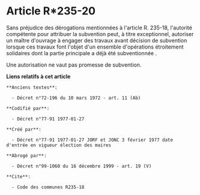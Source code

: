 # Article R*235-20

Sans préjudice des dérogations mentionnées à l'article R. 235-18, l'autorité compétente pour attribuer la subvention peut, à
titre exceptionnel, autoriser un maître d'ouvrage à engager des travaux avant décision de subvention lorsque ces travaux font
l'objet d'un ensemble d'opérations étroitement solidaires dont la partie principale a déjà été subventionnée   . 

Une autorisation ne vaut pas promesse de subvention.

**Liens relatifs à cet article**

	**Anciens textes**:

	  - Décret n°72-196 du 10 mars 1972 - art. 11 (Ab)

	**Codifié par**:

	  - Décret n°77-91 1977-01-27

	**Créé par**:

	  - Décret n°77-91 1977-01-27 JORF et JONC 3 février 1977 date d'entrée en vigueur élection des maires

	**Abrogé par**:

	  - Décret n°99-1060 du 16 décembre 1999 - art. 19 (V)

	**Cite**:

	  - Code des communes R235-18
